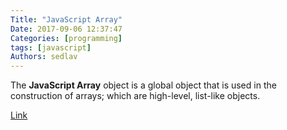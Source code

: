 ```yaml
---
Title: "JavaScript Array"
Date: 2017-09-06 12:37:47
Categories: [programming]
tags: [javascript]
Authors: sedlav
---
```


The **JavaScript Array** object is a global object that is used in the construction of arrays; which are high-level, list-like objects.

[Link](https://developer.mozilla.org/en-US/docs/Web/JavaScript/Reference/Global_Objects/Array)
